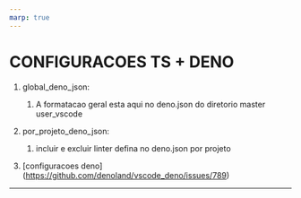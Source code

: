 ```yaml
---
marp: true
---
```


# CONFIGURACOES TS + DENO

1. global_deno_json:
   1. A formatacao geral esta aqui no deno.json do diretorio master user_vscode

1. por_projeto_deno_json:
   1. incluir e excluir linter defina no deno.json por projeto

1. [configuracoes deno] (https://github.com/denoland/vscode_deno/issues/789)
---
